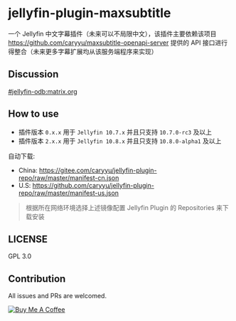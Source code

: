 # jellyfin-plugin-maxsubtitle

一个 Jellyfin 中文字幕插件（未来可以不局限中文），该插件主要依赖该项目 https://github.com/caryyu/maxsubtitle-openapi-server 提供的 API 接口进行得整合（未来更多字幕扩展均从该服务端程序来实现）

## Discussion

[#jellyfin-odb:matrix.org](https://matrix.to/#/#jellyfin-odb:matrix.org)

## How to use

- 插件版本 `0.x.x` 用于 `Jellyfin 10.7.x` 并且只支持 `10.7.0-rc3` 及以上
- 插件版本 `2.x.x` 用于 `Jellyfin 10.8.x` 并且只支持 `10.8.0-alpha1` 及以上

自动下载:

- China: https://gitee.com/caryyu/jellyfin-plugin-repo/raw/master/manifest-cn.json
- U.S: https://github.com/caryyu/jellyfin-plugin-repo/raw/master/manifest-us.json

> 根据所在网络环境选择上述镜像配置 Jellyfin Plugin 的 Repositories 来下载安装

## LICENSE

GPL 3.0

## Contribution

All issues and PRs are welcomed.

<a href="https://www.buymeacoffee.com/caryyu" target="_blank"><img src="https://www.buymeacoffee.com/assets/img/custom_images/yellow_img.png" alt="Buy Me A Coffee" style="height: auto !important;width: auto !important;" ></a>

